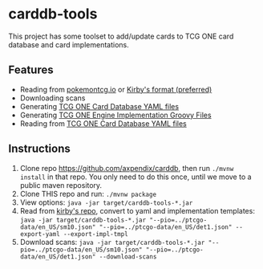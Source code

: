 # carddb-tools

This project has some toolset to add/update cards to TCG ONE card database and card implementations.

## Features

- Reading from [pokemontcg.io](https://github.com/PokemonTCG/pokemon-tcg-data/tree/master/json/cards) or [Kirby's format (preferred)]((https://github.com/kirbyUK/ptcgo-data/tree/master/en_US))
- Downloading scans
- Generating [TCG ONE Card Database YAML files](https://gitlab.com/tcgone/carddb/tree/master/src/main/resources/cards)
- Generating [TCG ONE Engine Implementation Groovy Files](https://gitlab.com/tcgone/engine-card-impl/tree/master/src/tcgwars/logic/impl)
- Reading from [TCG ONE Card Database YAML files](https://gitlab.com/tcgone/carddb/tree/master/src/main/resources/cards)

## Instructions

1. Clone repo <https://github.com/axpendix/carddb>, then run `./mvnw install` in that repo. You only need to do this once, until we move to a public maven repository.
1. Clone THIS repo and run: `./mvnw package`
1. View options: `java -jar target/carddb-tools-*.jar`
1. Read from [kirby's repo](https://github.com/kirbyUK/ptcgo-data/tree/master/en_US), convert to yaml and implementation templates: `java -jar target/carddb-tools-*.jar "--pio=../ptcgo-data/en_US/sm10.json" "--pio=../ptcgo-data/en_US/det1.json" --export-yaml --export-impl-tmpl`
1. Download scans: `java -jar target/carddb-tools-*.jar "--pio=../ptcgo-data/en_US/sm10.json" "--pio=../ptcgo-data/en_US/det1.json" --download-scans`

